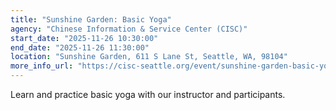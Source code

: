 ```yaml
---
title: "Sunshine Garden: Basic Yoga"
agency: "Chinese Information & Service Center (CISC)"
start_date: "2025-11-26 10:30:00"
end_date: "2025-11-26 11:30:00"
location: "Sunshine Garden, 611 S Lane St, Seattle, WA, 98104"
more_info_url: "https://cisc-seattle.org/event/sunshine-garden-basic-yoga-3/2025-11-26/"
---
```

Learn and practice basic yoga with our instructor and participants.
